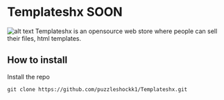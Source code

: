 # Templateshx SOON
![alt text](https://img.shields.io/github/directory-file-count/puzzleshockk1/templateXZ?style=flat-square)
Templateshx is an opensource web store where people can sell their files, html templates.
## How to install
Install the repo
```
git clone https://github.com/puzzleshockk1/Templateshx.git 
```
